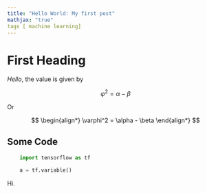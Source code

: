 ```yaml
---
title: "Hello World: My first post"
mathjax: "true"
tags [ machine learning]
---
```


# First Heading

*Hello*, the value is given by

$$ \varphi^2 = \alpha - \beta $$

Or

$$
\begin{align*}
  \varphi^2 = \alpha - \beta
\end{align*}
$$

## Some Code

```python
    import tensorflow as tf

    a = tf.variable()
```
Hi.
